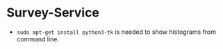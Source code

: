 # Survey-Service

- `sudo apt-get install python3-tk` is needed to show histograms from command line.
